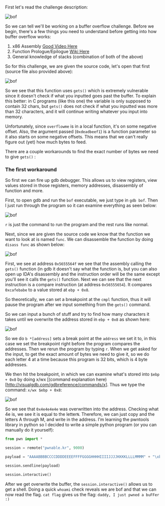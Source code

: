 First let's read the challenge description:

![bof](https://user-images.githubusercontent.com/41026969/50720410-e2e19580-107a-11e9-8c4e-760fdb4f0d87.PnG)

So we can tell we'll be working on a buffer overflow challenge. Before we begin, there's a few things you need to understand before getting into how buffer overflow works:

1. x86 Assembly [Good Video Here](https://www.youtube.com/watch?v=75gBFiFtAb8)
2. Function Prologue/Epilogue [Wiki Here](https://en.wikipedia.org/wiki/Function_prologue)
3. General knowledge of stacks (combination of both of the above)

So for this challenge, we are given the source code, let's open that first (source file also provided above):

![bof](https://user-images.githubusercontent.com/41026969/50780253-78924600-1270-11e9-85e0-b19fc6ca36d8.png)

So we see that this function uses ```gets()``` which is extremely vulnerable since it doesn't check if what you inputted goes past the buffer. To explain this better: in C programs (like this one) the variable is only supposed to contain 32 chars, but ```gets()``` does not check if what you inputted was more than 32 characters, and it will continue writing whatever you input into memory.

Unfortunately, since ```overflowme``` is in a local function, it's on some negative offset. Also, the argument passed (```0xdeadbeef1```) is a function parameter so it also starts on some negative offsets. This means that we can't really figure out (yet) how much bytes to feed.

There are a couple workarounds to find the exact number of bytes we need to give ```gets()``` :

### The first workaround
So first we can fire up gdb debugger. This allows us to view registers, view values stored in those registers, memory addresses, disassembly of function and more.

First, to open gdb and run the ```bof``` executable, we just type in ```gdb bof```. Then I just run through the program so it can examine everything as seen below:

![bof](https://user-images.githubusercontent.com/41026969/50835773-9d94c080-1325-11e9-9eab-8df30d59d310.png)

```r``` is just the command to run the program and the rest runs like normal. 

Next, since we are given the source code we know that the function we want to look at is named ```func```. We can disassemble the function by doing ```disass func``` as shown below:

![bof](https://user-images.githubusercontent.com/41026969/50836056-44795c80-1326-11e9-99e0-4301b56a7cb6.png)

First, we see at address ```0x5655564f``` we see that the assembly calling the ```gets()``` function (in gdb it doesn't say what the function is, but you can also open up IDA's disassembly and the instruction order will be the same except you'll see it calls the ```gets()``` function. Next we can see that the next instruction is a compare instruction (at address ```0x56555654```). It compares ```0xcafebabe``` to a value stored at ```ebp + 0x8```. 

So theoretically, we can set a breakpoint at the ```cmpl``` function, thus it will pause the program after we input something from the ```gets()``` command. 

So we can input a bunch of stuff and try to find how many characters it takes until we overwrite the address stored in ```ebp + 0x8``` as shown here:

![bof](https://user-images.githubusercontent.com/41026969/50838215-7e992d00-132b-11e9-9bf7-a7b63b78617d.png)

So we do ```b *[address]``` sets a break point at the ```address``` we set it to, in this case we set the breakpoint right before the program compares the addresses. Then we rerun the program by typing ```r```.  When we get asked for the input, to get the exact amount of bytes we need to give it, so we do each letter 4 at a time because this program is 32 bits, which is 4 byte addresses. 

We then hit the breakpoint, in which we can examine what's stored into ```$ebp + 0x8``` by doing x/wx [(command explanation here)[http://visualgdb.com/gdbreference/commands/x]. Thus we type the command: ```x/wx $ebp + 0x8```:

![bof](https://user-images.githubusercontent.com/41026969/50840756-3a109000-1331-11e9-97ff-06fd1a88bfb2.png)

So we see that ```0x4e4e4e4e``` was overwritten into the address. Checking what 4e is, we see it is equal to the letter```N```. Therefore, we can just copy and the letters A through M, and write in the address. I'm learning the pwntools library in python so I decided to write a simple python program (or you can manually do it yourself):
```python
from pwn import *

session = remote("pwnable.kr", 9000)

payload = "AAAABBBBCCCCDDDDEEEEFFFFGGGGHHHHIIIIJJJJKKKKLLLLMMMM" + "\xbe\xba\xfe\xca"

session.sendline(payload)

session.interactive()
```
After we get overwrite the buffer, the ```session.interactive()``` allows us to get a shell. Doing a quick ```whoami``` check reveals we are bof and that we can now read the flag. ```cat flag``` gives us the flag: ```daddy, I just pwned a buFFer :)```

